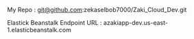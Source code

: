 My Repo :
git@github.com:zekaselbob7000/Zaki_Cloud_Dev.git

Elastick Beanstalk Endpoint URL :
azakiapp-dev.us-east-1.elasticbeanstalk.com

